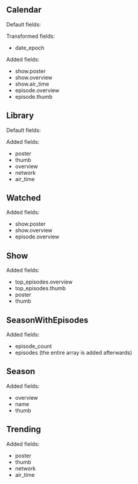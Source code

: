 Calendar
----
Default fields:


Transformed fields:
* date_epoch

Added fields:
* show.poster
* show.overview
* show.air_time
* episode.overview
* episode.thumb

Library
----
Default fields:

Added fields:
* poster
* thumb
* overview
* network
* air_time

Watched
----

Added fields:
* show.poster
* show.overview
* episode.overview

Show
----

Added fields:
* top_episodes.overview
* top_episodes.thumb
* poster
* thumb


SeasonWithEpisodes
----

Added fields:
* episode_count
* episodes (the entire array is added afterwards)

Season
----

Added fields:
* overview
* name
* thumb

Trending
----

Added fields:
* poster
* thumb
* network
* air_time